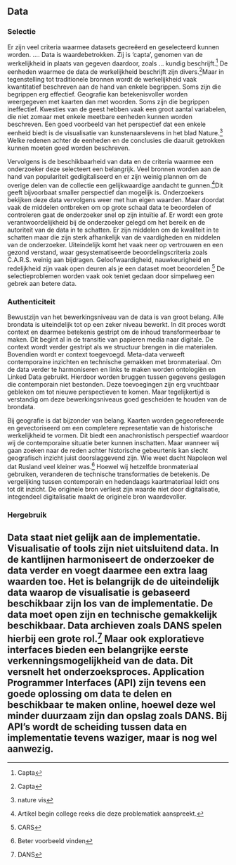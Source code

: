## Data

### Selectie 

Er zijn veel criteria waarmee datasets gecreëerd en geselecteerd kunnen worden. …. Data is waardebetrokken. Zij is ‘capta’, genomen van de werkelijkheid in plaats van gegeven daardoor, zoals … kundig beschrijft.[^1] De eenheden waarmee de data de werkelijkheid beschrijft zijn divers.[^2]Maar in tegenstelling tot traditionele bronnen wordt de werkelijkheid vaak kwantitatief beschreven aan de hand van enkele begrippen. Soms zijn die begrippen erg effectief. Geografie kan betekenisvoller worden weergegeven met kaarten dan met woorden. Soms zijn die begrippen ineffectief. Kwesties van de geest hebben vaak een groot aantal variabelen, die niet zomaar met enkele meetbare eenheden kunnen worden beschreven. Een goed voorbeeld van het perspectief dat een enkele eenheid biedt is de visualisatie van kunstenaarslevens in het blad Nature.[^3] Welke redenen achter de eenheden en de conclusies die daaruit getrokken kunnen moeten goed worden beschreven.

Vervolgens is de beschikbaarheid van data en de criteria waarmee een onderzoeker deze selecteert een belangrijk. Veel bronnen worden aan de hand van populariteit gedigitaliseerd en er zijn weinig plannen om de overige delen van de collectie een gelijkwaardige aandacht te gunnen.[^4]Dit geeft bijvoorbaat smaller perspectief dan mogelijk is. Onderzoekers bekijken deze data vervolgens weer met hun eigen waarden. Maar doordat vaak de middelen ontbreken om op grote schaal data te beoordelen of controleren gaat de onderzoeker snel op zijn intuïtie af. Er wordt een grote verantwoordelijkheid bij de onderzoeker gelegd om het bereik en de autoriteit van de data in te schatten. Er zijn middelen om de kwaliteit in te schatten maar die zijn sterk afhankelijk van de vaardigheden en middelen van de onderzoeker.  Uiteindelijk komt het vaak neer op vertrouwen en een gezond verstand, waar gesystematiseerde beoordelingscriteria zoals C.A.R.S. weinig aan bijdragen. Geloofwaardigheid, nauwkeurigheid en redelijkheid zijn vaak open deuren als je een dataset moet beoordelen.[^5] De selectieproblemen worden vaak ook teniet gedaan door simpelweg een gebrek aan betere data. 

### Authenticiteit

Bewustzijn van het bewerkingsniveau van de data is van groot belang. Alle brondata is uiteindelijk tot op een zeker niveau bewerkt. In dit proces wordt context en daarmee betekenis gestript om de inhoud transformeerbaar te maken. Dit begint al in de transitie van papieren media naar digitale. De context wordt verder gestript als we structuur brengen in die materialen. Bovendien wordt er context toegevoegd. Meta-data verweeft contemporaine inzichten en technische gemakken met bronmateriaal. Om de data verder te harmoniseren en links te maken worden ontologiën en Linked Data gebruikt. Hierdoor worden bruggen tussen gegevens geslagen die contemporain niet bestonden. Deze toevoegingen zijn erg vruchtbaar gebleken om tot nieuwe perspectieven te komen. Maar tegelijkertijd is verstandig om deze bewerkingsniveaus goed gescheiden te houden van de brondata. 

Bij geografie is dat bijzonder van belang. Kaarten worden gegeorefereerde en gevectoriseerd om een completere representatie van de historische werkelijkheid te vormen. Dit biedt een anachronistisch perspectief waardoor wij de contemporaine situatie beter kunnen inschatten. Maar wanneer wij gaan zoeken naar de reden achter historische gebeurtenis kan slecht geografisch inzicht juist doorslaggevend zijn. Wie weet dacht Napoleon wel dat Rusland veel kleiner was.[^6] Hoewel wij hetzelfde bronmateriaal gebruiken, veranderen de technische transformaties de betekenis. De vergelijking tussen contemporain en hedendaags kaartmateriaal leidt ons tot dit inzicht. De originele bron verliest zijn waarde niet door digitalisatie, integendeel digitalisatie maakt de originele bron waardevoller.

### Hergebruik

Data staat niet gelijk aan de implementatie. Visualisatie of tools zijn niet uitsluitend data. In de kantlijnen harmoniseert de onderzoeker de data verder en voegt daarmee een extra laag waarden toe. Het is belangrijk de de uiteindelijk data waarop de visualisatie is gebaseerd beschikbaar zijn los van de implementatie. De data moet open zijn en technische gemakkelijk beschikbaar. Data archieven zoals DANS spelen hierbij een grote rol.[^7] Maar ook exploratieve interfaces bieden een belangrijke eerste verkenningsmogelijkheid van de data. Dit versnelt het onderzoeksproces. Application Programmer Interfaces (API) zijn tevens een goede oplossing om data te delen en beschikbaar te maken online, hoewel deze wel minder duurzaam zijn dan opslag zoals DANS. Bij API’s wordt de scheiding tussen data en implementatie tevens waziger, maar is nog wel aanwezig. 
---- 

[^1]:	Capta

[^2]:	Capta

[^3]:	nature vis

[^4]:	Artikel begin college reeks die deze problematiek aanspreekt.

[^5]:	CARS

[^6]:	Beter voorbeeld vinden

[^7]:	DANS